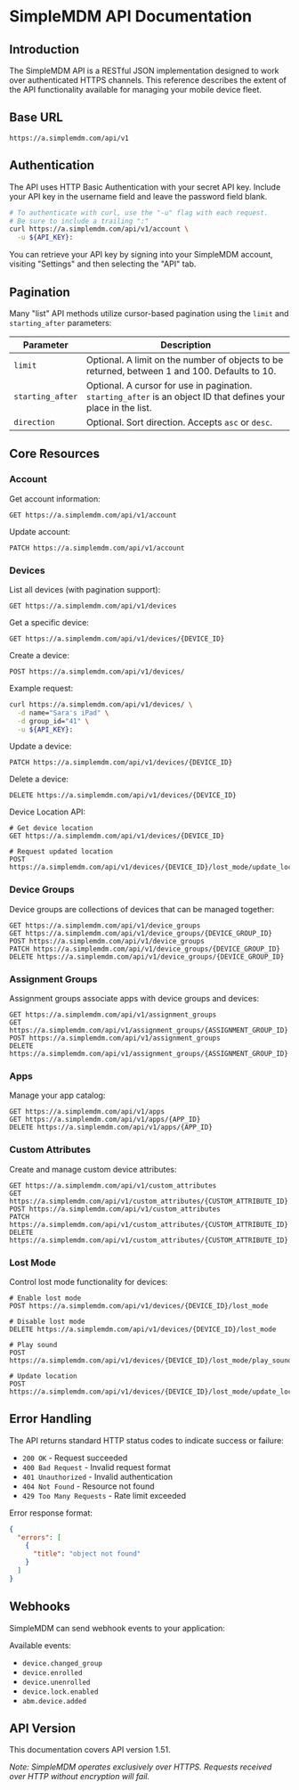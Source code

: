 # SimpleMDM API Documentation

## Introduction

The SimpleMDM API is a RESTful JSON implementation designed to work over authenticated HTTPS channels. This reference describes the extent of the API functionality available for managing your mobile device fleet.

## Base URL

```
https://a.simplemdm.com/api/v1
```

## Authentication

The API uses HTTP Basic Authentication with your secret API key. Include your API key in the username field and leave the password field blank.

```bash
# To authenticate with curl, use the "-u" flag with each request.
# Be sure to include a trailing ":"
curl https://a.simplemdm.com/api/v1/account \
  -u ${API_KEY}:
```

You can retrieve your API key by signing into your SimpleMDM account, visiting "Settings" and then selecting the "API" tab.

## Pagination

Many "list" API methods utilize cursor-based pagination using the `limit` and `starting_after` parameters:

| Parameter | Description |
|-----------|-------------|
| `limit` | Optional. A limit on the number of objects to be returned, between 1 and 100. Defaults to 10. |
| `starting_after` | Optional. A cursor for use in pagination. `starting_after` is an object ID that defines your place in the list. |
| `direction` | Optional. Sort direction. Accepts `asc` or `desc`. |

## Core Resources

### Account

Get account information:

```
GET https://a.simplemdm.com/api/v1/account
```

Update account:

```
PATCH https://a.simplemdm.com/api/v1/account
```

### Devices

List all devices (with pagination support):

```
GET https://a.simplemdm.com/api/v1/devices
```

Get a specific device:

```
GET https://a.simplemdm.com/api/v1/devices/{DEVICE_ID}
```

Create a device:

```
POST https://a.simplemdm.com/api/v1/devices/
```

Example request:
```bash
curl https://a.simplemdm.com/api/v1/devices/ \
  -d name="Sara's iPad" \
  -d group_id="41" \
  -u ${API_KEY}:
```

Update a device:

```
PATCH https://a.simplemdm.com/api/v1/devices/{DEVICE_ID}
```

Delete a device:

```
DELETE https://a.simplemdm.com/api/v1/devices/{DEVICE_ID}
```

Device Location API:

```
# Get device location
GET https://a.simplemdm.com/api/v1/devices/{DEVICE_ID}

# Request updated location
POST https://a.simplemdm.com/api/v1/devices/{DEVICE_ID}/lost_mode/update_location
```

### Device Groups

Device groups are collections of devices that can be managed together:

```
GET https://a.simplemdm.com/api/v1/device_groups
GET https://a.simplemdm.com/api/v1/device_groups/{DEVICE_GROUP_ID}
POST https://a.simplemdm.com/api/v1/device_groups
PATCH https://a.simplemdm.com/api/v1/device_groups/{DEVICE_GROUP_ID}
DELETE https://a.simplemdm.com/api/v1/device_groups/{DEVICE_GROUP_ID}
```

### Assignment Groups

Assignment groups associate apps with device groups and devices:

```
GET https://a.simplemdm.com/api/v1/assignment_groups
GET https://a.simplemdm.com/api/v1/assignment_groups/{ASSIGNMENT_GROUP_ID}
POST https://a.simplemdm.com/api/v1/assignment_groups
DELETE https://a.simplemdm.com/api/v1/assignment_groups/{ASSIGNMENT_GROUP_ID}
```

### Apps

Manage your app catalog:

```
GET https://a.simplemdm.com/api/v1/apps
GET https://a.simplemdm.com/api/v1/apps/{APP_ID}
DELETE https://a.simplemdm.com/api/v1/apps/{APP_ID}
```

### Custom Attributes

Create and manage custom device attributes:

```
GET https://a.simplemdm.com/api/v1/custom_attributes
GET https://a.simplemdm.com/api/v1/custom_attributes/{CUSTOM_ATTRIBUTE_ID}
POST https://a.simplemdm.com/api/v1/custom_attributes
PATCH https://a.simplemdm.com/api/v1/custom_attributes/{CUSTOM_ATTRIBUTE_ID}
DELETE https://a.simplemdm.com/api/v1/custom_attributes/{CUSTOM_ATTRIBUTE_ID}
```

### Lost Mode

Control lost mode functionality for devices:

```
# Enable lost mode
POST https://a.simplemdm.com/api/v1/devices/{DEVICE_ID}/lost_mode

# Disable lost mode
DELETE https://a.simplemdm.com/api/v1/devices/{DEVICE_ID}/lost_mode

# Play sound
POST https://a.simplemdm.com/api/v1/devices/{DEVICE_ID}/lost_mode/play_sound

# Update location
POST https://a.simplemdm.com/api/v1/devices/{DEVICE_ID}/lost_mode/update_location
```

## Error Handling

The API returns standard HTTP status codes to indicate success or failure:

- `200 OK` - Request succeeded
- `400 Bad Request` - Invalid request format
- `401 Unauthorized` - Invalid authentication
- `404 Not Found` - Resource not found
- `429 Too Many Requests` - Rate limit exceeded

Error response format:

```json
{
  "errors": [
    {
      "title": "object not found"
    }
  ]
}
```

## Webhooks

SimpleMDM can send webhook events to your application:

Available events:
- `device.changed_group`
- `device.enrolled`
- `device.unenrolled`
- `device.lock.enabled`
- `abm.device.added`

## API Version

This documentation covers API version 1.51.

*Note: SimpleMDM operates exclusively over HTTPS. Requests received over HTTP without encryption will fail.*